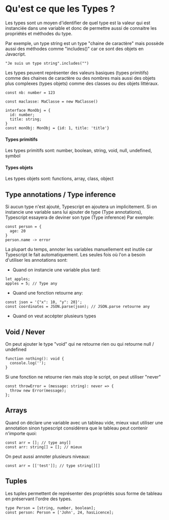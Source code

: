 # Qu'est ce que les Types ?

Les types sont un moyen d'identifier de quel type est la valeur qui est instanciée dans une variable et donc de permettre aussi de connaitre les propriétés et méthodes du type.

Par exemple, un type string est un type "chaine de caractère" mais possède aussi des méthodes comme "includes()" car ce sont des objets en Javacript.

`"Je suis un type string".includes("")`

Les types peuvent représenter des valeurs basiques (types primitifs) comme des chaines de caractère ou des nombres mais aussi des objets plus complexes (types objets) comme des classes ou des objets littéraux.

`const nb: number = 123`

`const maclasse: MaClasse = new MaClasse()`

```
interface MonObj = {
  id: number;
  title: string;
}
const monObj: MonObj = {id: 1, title: 'title'}
```

#### Types primitifs

Les types primitifs sont: number, boolean, string, void, null, undefined, symbol

#### Types objets

Les types objets sont: functions, array, class, object

## Type annotations / Type inference

Si aucun type n'est ajouté, Typescript en ajoutera un implicitement.
Si on instancie une variable sans lui ajouter de type (Type annotations), Typescript essayera de deviner son type (Type inference)
Par exemple:

```
const person = {
  age: 20
}
person.name -> error
```

La plupart du temps, annoter les variables manuellement est inutile car Typescript le fait automatiquement.
Les seules fois où l'on a besoin d'utiliser les annotations sont:

- Quand on instancie une variable plus tard:

```
let apples;
apples = 5; // Type any
```

- Quand une fonction retourne any:

```
const json = '{"x": 10, "y": 20}';
const coordinates = JSON.parse(json); // JSON.parse retourne any
```

- Quand on veut accépter plusieurs types

## Void / Never

On peut ajouter le type "void" qui ne retourne rien ou qui retourne null / undefined

```
function nothing(): void {
  console.log('');
}
```

Si une fonction ne retourne rien mais stop le script, on peut utiliser "never"

```
const throwError = (message: string): never => {
  throw new Error(message);
};
```

## Arrays

Quand on déclare une variable avec un tableau vide, mieux vaut utiliser une annotation sinon typescript considérera que le tableau peut contenir n'importe quoi:

```
const arr = []; // type any[]
const arr: string[] = []; // mieux
```

On peut aussi annoter plusieurs niveaux:

`const arr = [['test']]; // type string[][]`

## Tuples

Les tuples permettent de représenter des propriétés sous forme de tableau en préservant l'ordre des types.

```
type Person = [string, number, boolean];
const person: Person = ['John', 24, hasLicence];
```
